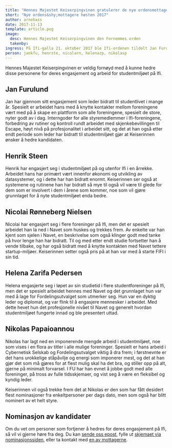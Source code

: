 ```yaml
---
title: "Hennes Majestet Keiserpingvinen gratulerer de nye ordensmottagerne"
short: "Nye ordens&shy;mottagere høsten 2017"
author: arnehass
date: 2017-11-13
template: article.pug
image:
  desc: Hennes Majestet Keiserpingvinen den Fornemmes orden
  takenby: 
ingress: På Ifi-galla 21. oktober 2017 ble Ifi-ordenen tildelt Jan Furulund, Henrik Steen, Nicolai Rønneberg Nielsen, Helena Zarifa Pedersen, og Nikolas Papaioannou.
person: jankfu, henrste, nicolarn, helenazp, nikolasp
---
```


Hennes Majestet Keiserpingvinen er veldig fornøyd med å kunne hedre disse personene for deres engasjement og arbeid for studentmiljøet på Ifi.

## Jan Furulund

Jan har gjennom sitt engasjement som leder bidratt til studentlivet i mange år. Spesielt er arbeidet hans med å knytte kontakter mellom foreningene vært med på å skape en plattform som alle foreningene, spesielt de store, nyter godt av i dag. Interngoder for alle styremedlemmer i Ifi-foreningene, forbedring av rutiner og kontroll rundt arbeidet med skjenkebevillingen til Escape, høyt nivå på profesjonalitet i arbeidet sitt, og det at han også etter endt periode som leder har bidratt til studentmiljøet gjør at Keiserinnen ønsker å hedre kandidaten.

## Henrik Steen

Henrik har engasjert seg i studentmiljøet på og utenfor Ifi i en årrekke. Arbeidet hans har primært vært innenfor økonomi og utvikling av datasystemer, og i dette har han bidratt enormt. Keiserinnen ser også at systemene og rutinene han har bidratt så mye til også vil være til glede for dem som er involvert i dem i årene som kommer, noe som vil gjøre grunnlaget for å nyte studentmiljøet enda bedre.

## Nicolai Rønneberg Nielsen

Nicolai har engasjert seg i flere foreninger på Ifi, men det er spesielt arbeidet han la ned i Navet som huskes og trekkes frem. Av enkelte var han kjent som sjelen i Navet, en beskrivelse som også klinger godt med tanke på hvor lenge han har bidratt. Til og med etter endt studie fortsetter han å vende tilbake, og har også bidratt med å knytte kontakten med Navet tettere startup-miljøer. Keiserinnen setter også pris på at han var med å starte FIFI i sin tid.

## Helena Zarifa Pedersen

Helena engasjerte seg i løpet av sin studietid i flere studentforeninger på Ifi, men det er spesielt arbeidet hennes med Navet og det grunnlaget hun var med å lage for Fordelingsutvalget som utmerker seg. Hun var en dyktig leder og diplomat, og var flink til å engasjere mennesker i arbeidet. Med dette hevet hun det profesjonelle nivået til Navet og generelt hvordan studentmiljøet fungerte innad og ble presentert uttad.

## Nikolas Papaioannou

Nikolas har lagt ned en imponerende mengde arbeid i studentmiljøet, noe som vises i en flora av titler i alle mulige foreninger. Spesielt er hans arbeid i Cybernetisk Selskab og Fordelingsutvalget viktig å dra frem; i førstnevnte er det hans urokkelige ståpåvilje og energi som imponerer mest, og det at han gjør det som må gjøres for at flest mulig skal ha det bra, og stiller opp på alt, gjerne på minimalt forvarsel. I FU har han evnet å jobbe godt med alle foreninger, på tross av fulle tidsskjemaer, og vist seg å være en fleksibel og kyndig leder.

Keiserinnen vil også trekke frem det at Nikolas er den som har fått desidert flest nominasjoner fra enkeltpersoner per dags dato, men som også har blitt nominert av et helt styre.

## Nominasjon av kandidater

Om du vet om personer som fortjener å hedres for deres engasjement på Ifi, så vil vi gjerne høre fra deg. Du kan [sende oss epost](mailto:ifi-ordenen@ifi.uio.no), fylle ut [skjemaet via nominasjonssiden](../../nominate), eller ta kontakt med [en av mottagerne](../../person).

